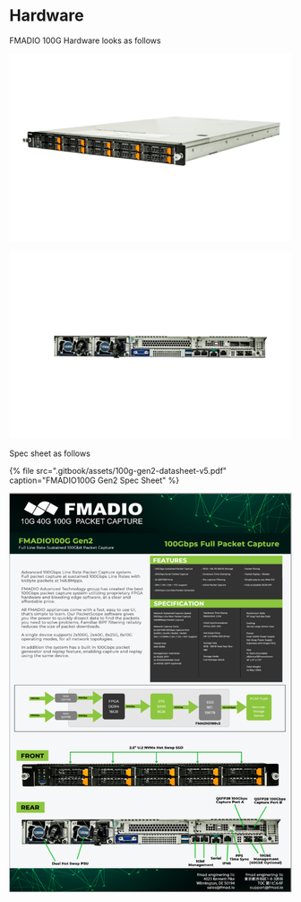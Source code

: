 # Hardware

FMADIO 100G Hardware looks as follows

![FMADIO 100G Gen2 Side](.gitbook/assets/_mg_8152.png)

![](.gitbook/assets/_mg_8157.png)

Spec sheet as follows



{% file src=".gitbook/assets/100g-gen2-datasheet-v5.pdf" caption="FMADIO100G Gen2 Spec Sheet" %}



![FMADIO 100G Gen2 Specsheet](.gitbook/assets/image%20%289%29.png)





